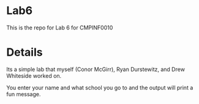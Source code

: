 # Lab6
This is the repo for Lab 6 for CMPINF0010

# Details
Its a simple lab that myself (Conor McGirr), Ryan Durstewitz, and Drew Whiteside worked on.

You enter your name and what school you go to and the output will print a fun message.